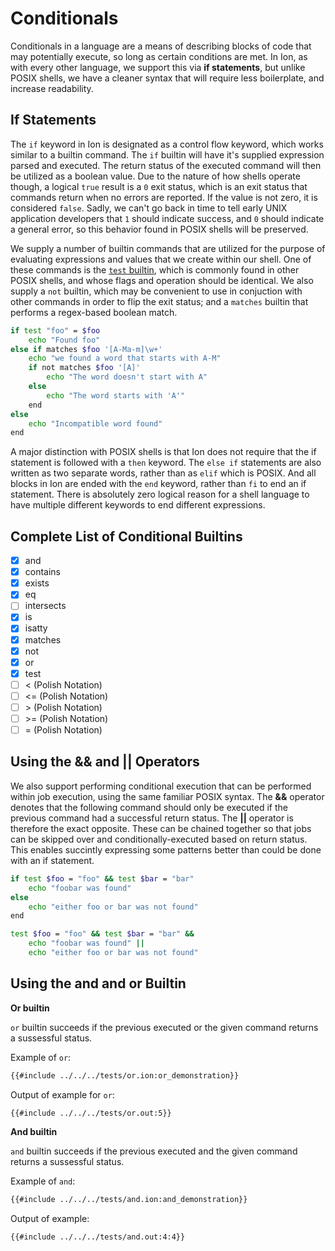 # Conditionals

Conditionals in a language are a means of describing blocks of code that may potentially execute,
so long as certain conditions are met. In Ion, as with every other language, we support this
via **if statements**, but unlike POSIX shells, we have a cleaner syntax that will require less
boilerplate, and increase readability.

## If Statements

The `if` keyword in Ion is designated as a control flow keyword, which works similar to a builtin
command. The `if` builtin will have it's supplied expression parsed and executed. The return
status of the executed command will then be utilized as a boolean value. Due to the nature
of how shells operate though, a logical `true` result is a `0` exit status, which is an exit
status that commands return when no errors are reported. If the value is not zero, it is
considered `false`. Sadly, we can't go back in time to tell early UNIX application developers
that `1` should indicate success, and `0` should indicate a general error, so this behavior
found in POSIX shells will be preserved.

We supply a number of builtin commands that are utilized for the purpose of evaluating
expressions and values that we create within our shell. One of these commands is the [`test`
builtin](../builtins.md#test---perform-tests-on-files-and-text), which is commonly found
in other POSIX shells, and whose flags and operation should be identical.
We also supply a `not` builtin, which may be convenient to use in conjuction with other commands
in order to flip the exit status; and a `matches` builtin that performs a regex-based boolean match.

```sh
if test "foo" = $foo
    echo "Found foo"
else if matches $foo '[A-Ma-m]\w+'
    echo "we found a word that starts with A-M"
    if not matches $foo '[A]'
        echo "The word doesn't start with A"
    else
        echo "The word starts with 'A'"
    end
else
    echo "Incompatible word found"
end
```

A major distinction with POSIX shells is that Ion does not require that the if
statement is followed with a `then` keyword. The `else if` statements are also written
as two separate words, rather than as `elif` which is POSIX. And all blocks in Ion are ended
with the `end` keyword, rather than `fi` to end an if statement. There is absolutely zero logical
reason for a shell language to have multiple different keywords to end different expressions.

## Complete List of Conditional Builtins

- [x] and
- [x] contains
- [x] exists
- [x] eq
- [ ] intersects
- [x] is
- [x] isatty
- [x] matches
- [x] not
- [x] or
- [x] test
- [ ] < (Polish Notation)
- [ ] <= (Polish Notation)
- [ ] &gt; (Polish Notation)
- [ ] &gt;= (Polish Notation)
- [ ] = (Polish Notation)

## Using the **&&** and **||** Operators

We also support performing conditional execution that can be performed within job execution,
using the same familiar POSIX syntax. The **&&** operator denotes that the following command
should only be executed if the previous command had a successful return status. The **||**
operator is therefore the exact opposite. These can be chained together so that jobs
can be skipped over and conditionally-executed based on return status. This enables succintly
expressing some patterns better than could be done with an if statement.

```sh
if test $foo = "foo" && test $bar = "bar"
    echo "foobar was found"
else
    echo "either foo or bar was not found"
end
```

```sh
test $foo = "foo" && test $bar = "bar" &&
    echo "foobar was found" ||
    echo "either foo or bar was not found"
```


## Using the **and** and **or** Builtin

**Or builtin**

`or` builtin succeeds if the previous executed 
or the given command returns a sussessful status.

Example of `or`: 

```sh
{{#include ../../../tests/or.ion:or_demonstration}}
```

Output of example for `or`:

```txt
{{#include ../../../tests/or.out:5}}
```

**And builtin**

`and` builtin succeeds if the previous executed 
and the given command returns a sussessful status.

Example of `and`: 

```sh
{{#include ../../../tests/and.ion:and_demonstration}}
```

Output of example:

```txt
{{#include ../../../tests/and.out:4:4}}
```
